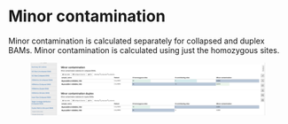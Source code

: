 # Minor contamination

Minor contamination is calculated separately for collapsed and duplex BAMs. Minor contamination is calculated using just the homozygous sites.

<figure><img src="../../../.gitbook/assets/iScreen Shoter - 2022-09-06 074305.083.png" alt=""><figcaption></figcaption></figure>
